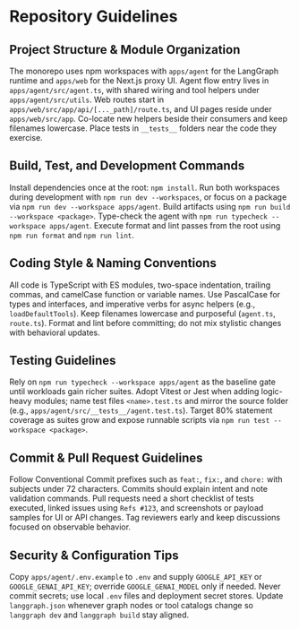 # Repository Guidelines

## Project Structure & Module Organization
The monorepo uses npm workspaces with `apps/agent` for the LangGraph runtime and `apps/web` for the Next.js proxy UI. Agent flow entry lives in `apps/agent/src/agent.ts`, with shared wiring and tool helpers under `apps/agent/src/utils`. Web routes start in `apps/web/src/app/api/[..._path]/route.ts`, and UI pages reside under `apps/web/src/app`. Co-locate new helpers beside their consumers and keep filenames lowercase. Place tests in `__tests__` folders near the code they exercise.

## Build, Test, and Development Commands
Install dependencies once at the root: `npm install`. Run both workspaces during development with `npm run dev --workspaces`, or focus on a package via `npm run dev --workspace apps/agent`. Build artifacts using `npm run build --workspace <package>`. Type-check the agent with `npm run typecheck --workspace apps/agent`. Execute format and lint passes from the root using `npm run format` and `npm run lint`.

## Coding Style & Naming Conventions
All code is TypeScript with ES modules, two-space indentation, trailing commas, and camelCase function or variable names. Use PascalCase for types and interfaces, and imperative verbs for async helpers (e.g., `loadDefaultTools`). Keep filenames lowercase and purposeful (`agent.ts`, `route.ts`). Format and lint before committing; do not mix stylistic changes with behavioral updates.

## Testing Guidelines
Rely on `npm run typecheck --workspace apps/agent` as the baseline gate until workloads gain richer suites. Adopt Vitest or Jest when adding logic-heavy modules; name test files `<name>.test.ts` and mirror the source folder (e.g., `apps/agent/src/__tests__/agent.test.ts`). Target 80% statement coverage as suites grow and expose runnable scripts via `npm run test --workspace <package>`.

## Commit & Pull Request Guidelines
Follow Conventional Commit prefixes such as `feat:`, `fix:`, and `chore:` with subjects under 72 characters. Commits should explain intent and note validation commands. Pull requests need a short checklist of tests executed, linked issues using `Refs #123`, and screenshots or payload samples for UI or API changes. Tag reviewers early and keep discussions focused on observable behavior.

## Security & Configuration Tips
Copy `apps/agent/.env.example` to `.env` and supply `GOOGLE_API_KEY` or `GOOGLE_GENAI_API_KEY`; override `GOOGLE_GENAI_MODEL` only if needed. Never commit secrets; use local `.env` files and deployment secret stores. Update `langgraph.json` whenever graph nodes or tool catalogs change so `langgraph dev` and `langgraph build` stay aligned.

